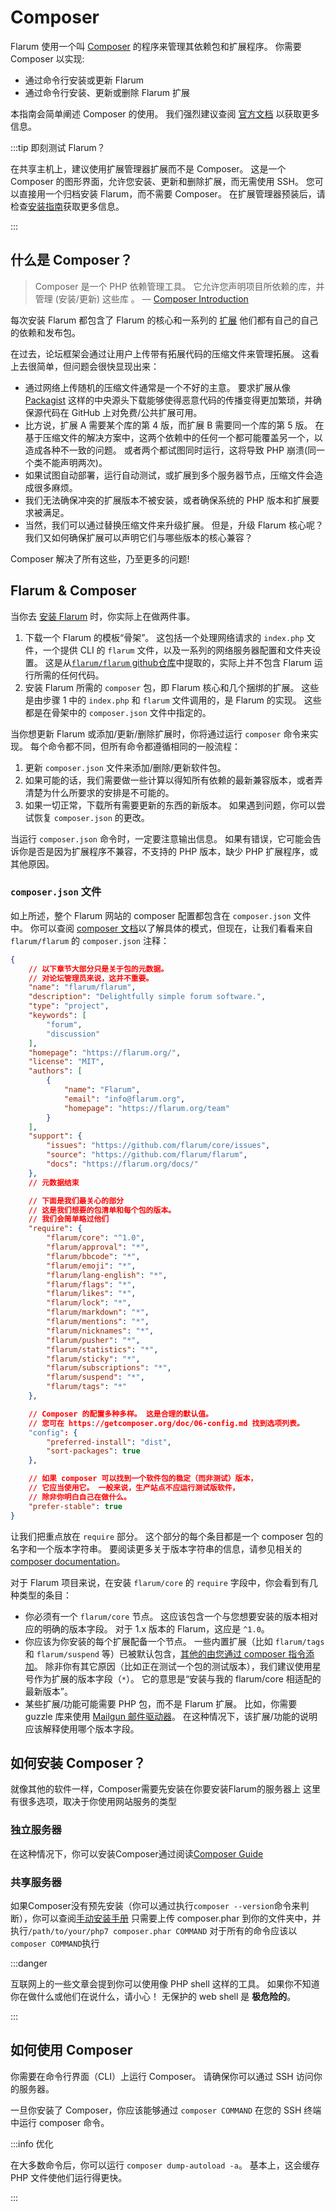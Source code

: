 
# Composer

Flarum 使用一个叫 [Composer](https://getcomposer.org) 的程序来管理其依赖包和扩展程序。 你需要 Composer 以实现:

- 通过命令行安装或更新 Flarum
- 通过命令行安装、更新或删除 Flarum 扩展

本指南会简单阐述 Composer 的使用。 我们强烈建议查阅 [官方文档](https://getcomposer.org/doc/00-intro.md) 以获取更多信息。

:::tip 即刻测试 Flarum？

在共享主机上，建议使用扩展管理器扩展而不是 Composer。 这是一个 Composer 的图形界面，允许您安装、更新和删除扩展，而无需使用 SSH。 您可以直接用一个归档安装 Flarum，而不需要 Composer。 在扩展管理器预装后，请检查[安装指南](install.md#installing-by-unpacking-an-archive)获取更多信息。

:::

## 什么是 Composer？

> Composer 是一个 PHP 依赖管理工具。 它允许您声明项目所依赖的库，并管理 (安装/更新) 这些库 。 — [Composer Introduction](https://getcomposer.org/doc/00-intro.md](https://getcomposer.org/doc/00-intro.md))

每次安装 Flarum 都包含了 Flarum 的核心和一系列的 [扩展](extensions.md) 他们都有自己的自己的依赖和发布包。

在过去，论坛框架会通过让用户上传带有拓展代码的压缩文件来管理拓展。 这看上去很简单，但问题会很快显现出来：

- 通过网络上传随机的压缩文件通常是一个不好的主意。 要求扩展从像 [Packagist](https://packagist.org/) 这样的中央源头下载能够使得恶意代码的传播变得更加繁琐，并确保源代码在 GitHub 上对免费/公共扩展可用。
- 比方说，扩展 A 需要某个库的第 4 版，而扩展 B 需要同一个库的第 5 版。 在基于压缩文件的解决方案中，这两个依赖中的任何一个都可能覆盖另一个，以造成各种不一致的问题。 或者两个都试图同时运行，这将导致 PHP 崩溃(同一个类不能声明两次)。
- 如果试图自动部署，运行自动测试，或扩展到多个服务器节点，压缩文件会造成很多麻烦。
- 我们无法确保冲突的扩展版本不被安装，或者确保系统的 PHP 版本和扩展要求被满足。
- 当然，我们可以通过替换压缩文件来升级扩展。 但是，升级 Flarum 核心呢？ 我们又如何确保扩展可以声明它们与哪些版本的核心兼容？

Composer 解决了所有这些，乃至更多的问题!

## Flarum & Composer

当你去 [安装 Flarum](install.md#installing) 时，你实际上在做两件事。

1. 下载一个 Flarum 的模板“骨架”。 这包括一个处理网络请求的 `index.php` 文件，一个提供 CLI 的 `flarum` 文件，以及一系列的网络服务器配置和文件夹设置。 这是从[`flarum/flarum` github仓库](https://github.com/flarum/flarum)中提取的，实际上并不包含 Flarum 运行所需的任何代码。
2. 安装 Flarum 所需的 `composer` 包，即 Flarum 核心和几个捆绑的扩展。 这些是由步骤 1 中的 `index.php` 和 `flarum` 文件调用的，是 Flarum 的实现。 这些都是在骨架中的 `composer.json` 文件中指定的。

当你想更新 Flarum 或添加/更新/删除扩展时，你将通过运行 `composer` 命令来实现。 每个命令都不同，但所有命令都遵循相同的一般流程：

1. 更新 `composer.json` 文件来添加/删除/更新软件包。
2. 如果可能的话，我们需要做一些计算以得知所有依赖的最新兼容版本，或者弄清楚为什么所要求的安排是不可能的。
3. 如果一切正常，下载所有需要更新的东西的新版本。 如果遇到问题，你可以尝试恢复 `composer.json` 的更改。

当运行 `composer.json` 命令时，一定要注意输出信息。 如果有错误，它可能会告诉你是否是因为扩展程序不兼容，不支持的 PHP 版本，缺少 PHP 扩展程序，或其他原因。

### `composer.json` 文件

如上所述，整个 Flarum 网站的 composer 配置都包含在 `composer.json` 文件中。 你可以查阅 [composer 文档](https://getcomposer.org/doc/04-schema.md)以了解具体的模式，但现在，让我们看看来自 `flarum/flarum` 的 `composer.json` 注释：

```json
{
    // 以下章节大部分只是关于包的元数据。
    // 对论坛管理员来说，这并不重要。
    "name": "flarum/flarum",
    "description": "Delightfully simple forum software.",
    "type": "project",
    "keywords": [
        "forum",
        "discussion"
    ],
    "homepage": "https://flarum.org/",
    "license": "MIT",
    "authors": [
        {
            "name": "Flarum",
            "email": "info@flarum.org",
            "homepage": "https://flarum.org/team"
        }
    ],
    "support": {
        "issues": "https://github.com/flarum/core/issues",
        "source": "https://github.com/flarum/flarum",
        "docs": "https://flarum.org/docs/"
    },
    // 元数据结束

    // 下面是我们最关心的部分
    // 这是我们想要的包清单和每个包的版本。
    // 我们会简单略过他们
    "require": {
        "flarum/core": "^1.0",
        "flarum/approval": "*",
        "flarum/bbcode": "*",
        "flarum/emoji": "*",
        "flarum/lang-english": "*",
        "flarum/flags": "*",
        "flarum/likes": "*",
        "flarum/lock": "*",
        "flarum/markdown": "*",
        "flarum/mentions": "*",
        "flarum/nicknames": "*",
        "flarum/pusher": "*",
        "flarum/statistics": "*",
        "flarum/sticky": "*",
        "flarum/subscriptions": "*",
        "flarum/suspend": "*",
        "flarum/tags": "*"
    },

    // Composer 的配置多种多样。 这是合理的默认值。
    // 您可在 https://getcomposer.org/doc/06-config.md 找到选项列表。
    "config": {
        "preferred-install": "dist",
        "sort-packages": true
    },

    // 如果 composer 可以找到一个软件包的稳定（而非测试）版本，
    // 它应当使用它。 一般来说，生产站点不应运行测试版软件，
    // 除非你明白自己在做什么。
    "prefer-stable": true
}
```

让我们把重点放在 `require` 部分。 这个部分的每个条目都是一个 composer 包的名字和一个版本字符串。 要阅读更多关于版本字符串的信息，请参见相关的 [composer documentation](https://semver.org/)。

对于 Flarum 项目来说，在安装 `flarum/core` 的 `require` 字段中，你会看到有几种类型的条目：

- 你必须有一个 `flarum/core` 节点。 这应该包含一个与您想要安装的版本相对应的明确的版本字段。 对于 1.x 版本的 Flarum，这应是 `^1.0`。
- 你应该为你安装的每个扩展配备一个节点。 一些内置扩展（比如 `flarum/tags` 和 `flarum/suspend` 等）已被默认包含，[其他的由您通过 composer 指令添加](extensions.md)。 除非你有其它原因（比如正在测试一个包的测试版本），我们建议使用星号作为扩展的版本字段（`*`）。 它的意思是“安装与我的 flarum/core 相适配的最新版本”。
- 某些扩展/功能可能需要 PHP 包，而不是 Flarum 扩展。 比如，你需要 guzzle 库来使用 [Mailgun 邮件驱动器](mail.md)。 在这种情况下，该扩展/功能的说明应该解释使用哪个版本字段。

## 如何安装 Composer？

就像其他的软件一样，Composer需要先安装在你要安装Flarum的服务器上 这里有很多选项，取决于你使用网站服务的类型

### 独立服务器

在这种情况下，你可以安装Composer通过阅读[Composer Guide](https://getcomposer.org/doc/00-intro.md#system-requirements)

### 共享服务器

如果Composer没有预先安装（你可以通过执行`composer --version`命令来判断），你可以查阅[手动安装手册](https://getcomposer.org/composer-stable.phar) 只需要上传 composer.phar 到你的文件夹中，并执行`/path/to/your/php7 composer.phar COMMAND` 对于所有的命令应该以`composer COMMAND`执行

:::danger

互联网上的一些文章会提到你可以使用像 PHP shell 这样的工具。 如果你不知道你在做什么或他们在说什么，请小心！ 无保护的 web shell 是 **极危险的**。

:::

## 如何使用 Composer

你需要在命令行界面（CLI）上运行 Composer。 请确保你可以通过 SSH 访问你的服务器。

一旦你安装了 Composer，你应该能够通过 `composer COMMAND` 在您的 SSH 终端中运行 composer 命令。

:::info 优化

在大多数命令后，你可以运行 `composer dump-autoload -a`。 基本上，这会缓存 PHP 文件使他们运行得更快。

:::
